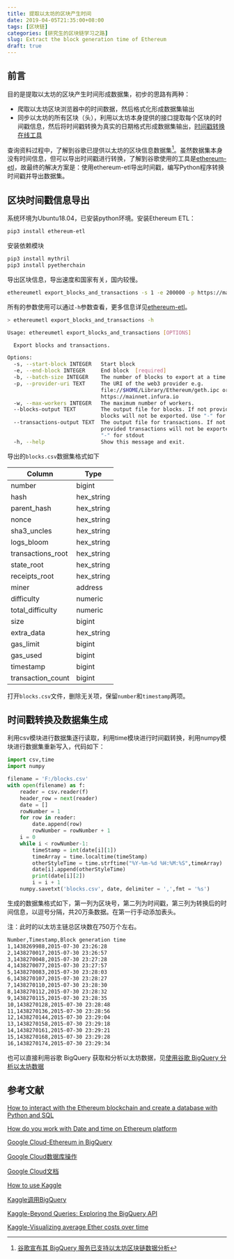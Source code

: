```yaml
---
title: 提取以太坊的区块产生时间
date: 2019-04-05T21:35:00+08:00
tags: [区块链]
categories: [研究生的区块链学习之路]
slug: Extract the block generation time of Ethereum
draft: true
---
```


## 前言

目的是提取以太坊的区块产生时间形成数据集，初步的思路有两种：

- 爬取以太坊区块浏览器中的时间数据，然后格式化形成数据集输出
- 同步以太坊的所有区块（头），利用以太坊本身提供的接口提取每个区块的时间戳信息，然后将时间戳转换为真实的日期格式形成数据集输出，[时间戳转换在线工具](<https://tool.lu/timestamp/>)

查询资料过程中，了解到谷歌已提供以太坊的区块信息数据集[^Bigquery]。虽然数据集本身没有时间信息，但可以导出时间戳进行转换，了解到谷歌使用的工具是[ethereum-etl](<https://github.com/blockchain-etl/ethereum-etl#blockscsv>)，故最终的解决方案是：使用ethereum-etl导出时间戳，编写Python程序转换时间戳并导出数据集。

[^Bigquery]:[谷歌宣布其 BigQuery 服务已支持以太坊区块链数据分析](<https://www.infoq.cn/article/ethereum-bigquery-public-dataset-smart-contract-analytics>)

<!--more-->

## 区块时间戳信息导出

系统环境为Ubuntu18.04，已安装python环境。安装Ethereum ETL：

```bash
pip3 install ethereum-etl
```

安装依赖模块

```bash
pip3 install mythril
pip3 install pyetherchain
```

导出区块信息，导出速度和国家有关，国内较慢。

```bash
ethereumetl export_blocks_and_transactions -s 1 -e 200000 -p https://mainnet.infura.io -b 100 -w 3 --blocks-output blocks.csv
```

所有的参数使用可以通过`-h`参数查看，更多信息详见[ethereum-etl](<https://github.com/blockchain-etl/ethereum-etl#blockscsv>)。

```bash
> ethereumetl export_blocks_and_transactions -h

Usage: ethereumetl export_blocks_and_transactions [OPTIONS]

  Export blocks and transactions.

Options:
  -s, --start-block INTEGER   Start block
  -e, --end-block INTEGER     End block  [required]
  -b, --batch-size INTEGER    The number of blocks to export at a time.
  -p, --provider-uri TEXT     The URI of the web3 provider e.g.
                              file://$HOME/Library/Ethereum/geth.ipc or
                              https://mainnet.infura.io
  -w, --max-workers INTEGER   The maximum number of workers.
  --blocks-output TEXT        The output file for blocks. If not provided
                              blocks will not be exported. Use "-" for stdout
  --transactions-output TEXT  The output file for transactions. If not
                              provided transactions will not be exported. Use
                              "-" for stdout
  -h, --help                  Show this message and exit.
```

导出的`blocks.csv`数据集格式如下

| Column            | Type       |
| ----------------- | ---------- |
| number            | bigint     |
| hash              | hex_string |
| parent_hash       | hex_string |
| nonce             | hex_string |
| sha3_uncles       | hex_string |
| logs_bloom        | hex_string |
| transactions_root | hex_string |
| state_root        | hex_string |
| receipts_root     | hex_string |
| miner             | address    |
| difficulty        | numeric    |
| total_difficulty  | numeric    |
| size              | bigint     |
| extra_data        | hex_string |
| gas_limit         | bigint     |
| gas_used          | bigint     |
| timestamp         | bigint     |
| transaction_count | bigint     |

打开`blocks.csv`文件，删除无关项，保留`number`和`timestamp`两项。

## 时间戳转换及数据集生成

利用csv模块进行数据集逐行读取，利用time模块进行时间戳转换，利用numpy模块进行数据集重新写入，代码如下：

```python
import csv,time
import numpy

filename = 'F:/blocks.csv'
with open(filename) as f:
    reader = csv.reader(f)
    header_row = next(reader)
    date = []
    rowNumber = 1
    for row in reader:
        date.append(row)
        rowNumber = rowNumber + 1
    i = 0
    while i < rowNumber-1:
        timeStamp = int(date[i][1])
        timeArray = time.localtime(timeStamp)
        otherStyleTime = time.strftime("%Y-%m-%d %H:%M:%S",timeArray)
        date[i].append(otherStyleTime)
        print(date[i][2])
        i = i + 1
    numpy.savetxt('blocks.csv', date, delimiter = ',',fmt = '%s')
```

生成的数据集格式如下，第一列为区块号，第二列为时间戳，第三列为转换后的时间信息，以逗号分隔，共20万条数据。在第一行手动添加表头。

注：此时的以太坊主链总区块数在750万个左右。

```bash
Number,Timestamp,Block generation time
1,1438269988,2015-07-30 23:26:28
2,1438270017,2015-07-30 23:26:57
3,1438270048,2015-07-30 23:27:28
4,1438270077,2015-07-30 23:27:57
5,1438270083,2015-07-30 23:28:03
6,1438270107,2015-07-30 23:28:27
7,1438270110,2015-07-30 23:28:30
8,1438270112,2015-07-30 23:28:32
9,1438270115,2015-07-30 23:28:35
10,1438270128,2015-07-30 23:28:48
11,1438270136,2015-07-30 23:28:56
12,1438270144,2015-07-30 23:29:04
13,1438270158,2015-07-30 23:29:18
14,1438270161,2015-07-30 23:29:21
15,1438270168,2015-07-30 23:29:28
16,1438270174,2015-07-30 23:29:34
```

也可以直接利用谷歌 BigQuery 获取和分析以太坊数据，见[使用谷歌 BigQuery 分析以太坊数据](<https://www.jianshu.com/p/b611dbb526cd>)

## 参考文献

[How to interact with the Ethereum blockchain and create a database with Python and SQL](<https://medium.com/validitylabs/how-to-interact-with-the-ethereum-blockchain-and-create-a-database-with-python-and-sql-3dcbd579b3c0>)

[How do you work with Date and time on Ethereum platform](<https://ethereum.stackovernet.com/cn/q/5558>)

[Google Cloud-Ethereum in BigQuery](<https://cloud.google.com/blog/products/data-analytics/ethereum-bigquery-public-dataset-smart-contract-analytics>)

[Google Cloud数据库操作](<https://cloud.google.com/bigquery/docs/reference/standard-sql/data-types>)

[Google Cloud文档](<https://googleapis.github.io/google-cloud-python/latest/bigquery/usage/queries.html>)

[How to use Kaggle](<https://www.kaggle.com/docs/datasets>)

[Kaggle调用BigQuery](<https://www.kaggle.com/bigquery/ethereum-blockchain>)

[Kaggle-Beyond Queries: Exploring the BigQuery API](<https://www.kaggle.com/sohier/beyond-queries-exploring-the-bigquery-api>)

[Kaggle-Visualizing average Ether costs over time](<https://www.kaggle.com/mrisdal/visualizing-average-ether-costs-over-time/data>)
